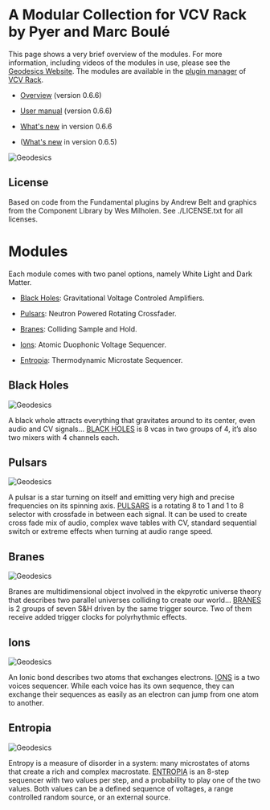 # A Modular Collection for VCV Rack by Pyer and Marc Boulé

This page shows a very brief overview of the modules. For more information, including videos of the modules in use, please see the [Geodesics Website](https://www.pyer.be/geodesics.html). The modules are available in the [plugin manager](https://vcvrack.com/plugins.html) of [VCV Rack](https://vcvrack.com). 

* [Overview](doc/geodesics-overview0.6.6.pdf) (version 0.6.6)

* [User manual](doc/geodesics-usermanual0.6.6.pdf) (version 0.6.6)

* [What's new](doc/geodesics-whatsnew0.6.6.pdf) in version 0.6.6

* ([What's new](doc/geodesics-whatsnew0.6.5.pdf) in version 0.6.5)

![Geodesics](res/img/Blanks.jpg)



## License

Based on code from the Fundamental plugins by Andrew Belt and graphics from the Component Library by Wes Milholen. See ./LICENSE.txt for all licenses.



# Modules <a id="modules"></a>

Each module comes with two panel options, namely White Light and Dark Matter.

* [Black Holes](#blackholes): Gravitational Voltage Controled Amplifiers.

* [Pulsars](#pulsars): Neutron Powered Rotating Crossfader.

* [Branes](#branes): Colliding Sample and Hold.

* [Ions](#ions): Atomic Duophonic Voltage Sequencer.

* [Entropia](#entropia): Thermodynamic Microstate Sequencer.


## Black Holes <a id="blackholes"></a>

![Geodesics](res/img/BlackHoles.jpg)

A black whole attracts everything that gravitates around to its center, even audio and CV signals... [BLACK HOLES](doc/geodesics-blackholes0.6.6.pdf) is 8 vcas in two groups of 4, it’s also two mixers with 4 channels each.



## Pulsars <a id="pulsars"></a>

![Geodesics](res/img/Pulsars.jpg)

A pulsar is a star turning on itself and emitting very high and precise frequencies on its spinning axis. [PULSARS](doc/geodesics-pulsars0.6.6.pdf) is a rotating 8 to 1 and 1 to 8 selector with crossfade in between each signal. It can be used to create cross fade mix of audio, complex wave tables with CV, standard sequential switch or extreme effects when turning at audio range speed.



## Branes <a id="branes"></a>

![Geodesics](res/img/Branes.jpg)

Branes are multidimensional object involved in the ekpyrotic universe theory that describes two parallel universes colliding to create our world... [BRANES](doc/geodesics-branes0.6.6.pdf) is 2 groups of seven S&H driven by the same trigger source. Two of them receive added trigger clocks for polyrhythmic effects.



## Ions <a id="ions"></a>

![Geodesics](res/img/Ions.jpg)

An Ionic bond describes two atoms that exchanges electrons. [IONS](doc/geodesics-ions0.6.6.pdf) is a two voices sequencer. While each voice has its own sequence, they can exchange their sequences as easily as an electron can jump from one atom to another.



## Entropia <a id="entropia"></a>

![Geodesics](res/img/Entropia.jpg)

Entropy is a measure of disorder in a system: many microstates of atoms that create a rich and complex macrostate. [ENTROPIA](doc/geodesics-entropia0.6.6.pdf) is an 8-step sequencer with two values per step, and a probability to play one of the two values. Both values can be a defined sequence of voltages, a range controlled random source, or an external source.